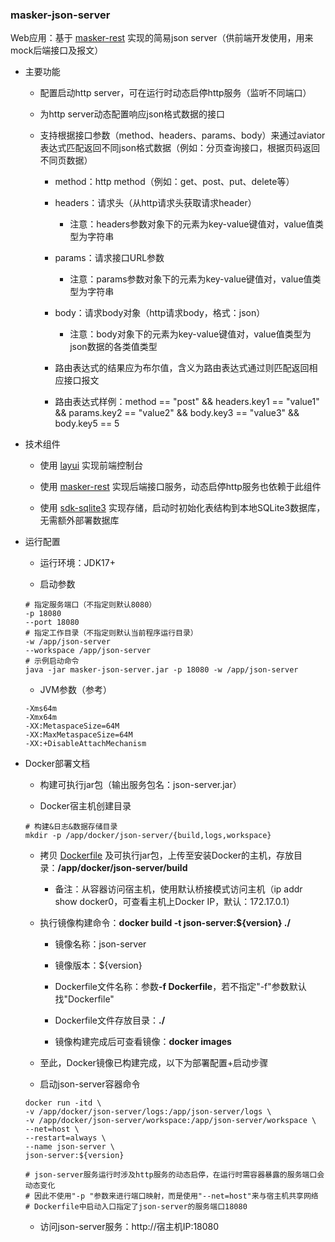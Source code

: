 
### masker-json-server

Web应用：基于 [masker-rest][1] 实现的简易json server（供前端开发使用，用来mock后端接口及报文）

- 主要功能

   - 配置启动http server，可在运行时动态启停http服务（监听不同端口）

   - 为http server动态配置响应json格式数据的接口

   - 支持根据接口参数（method、headers、params、body）来通过aviator表达式匹配返回不同json格式数据（例如：分页查询接口，根据页码返回不同页数据）

      - method：http method（例如：get、post、put、delete等）

      - headers：请求头（从http请求头获取请求header）

         - 注意：headers参数对象下的元素为key-value键值对，value值类型为字符串

      - params：请求接口URL参数

         - 注意：params参数对象下的元素为key-value键值对，value值类型为字符串

      - body：请求body对象（http请求body，格式：json）

         - 注意：body对象下的元素为key-value键值对，value值类型为json数据的各类值类型

      - 路由表达式的结果应为布尔值，含义为路由表达式通过则匹配返回相应接口报文

      - 路由表达式样例：method == "post" && headers.key1 == "value1" && params.key2 == "value2" && body.key3 == "value3" && body.key5 == 5

- 技术组件

   - 使用 [layui][0] 实现前端控制台

   - 使用 [masker-rest][1] 实现后端接口服务，动态启停http服务也依赖于此组件

   - 使用 [sdk-sqlite3][2] 实现存储，启动时初始化表结构到本地SQLite3数据库，无需额外部署数据库

- 运行配置

   - 运行环境：JDK17+

   - 启动参数

   ```text
   # 指定服务端口（不指定则默认8080）
   -p 18080
   --port 18080
   # 指定工作目录（不指定则默认当前程序运行目录）
   -w /app/json-server
   --workspace /app/json-server
   # 示例启动命令
   java -jar masker-json-server.jar -p 18080 -w /app/json-server
   ```

   - JVM参数（参考）

   ```text
   -Xms64m
   -Xmx64m
   -XX:MetaspaceSize=64M
   -XX:MaxMetaspaceSize=64M
   -XX:+DisableAttachMechanism
   ```

- Docker部署文档

   - 构建可执行jar包（输出服务包名：json-server.jar）

   - Docker宿主机创建目录

   ```text
   # 构建&日志&数据存储目录
   mkdir -p /app/docker/json-server/{build,logs,workspace}
   ```

   - 拷贝 [Dockerfile](./Dockerfile) 及可执行jar包，上传至安装Docker的主机，存放目录：<b>/app/docker/json-server/build</b>

      - 备注：从容器访问宿主机，使用默认桥接模式访问主机（ip addr show docker0，可查看主机上Docker IP，默认：172.17.0.1）

   - 执行镜像构建命令：<b>docker build -t json-server:${version} ./</b>

      - 镜像名称：json-server

      - 镜像版本：${version}

      - Dockerfile文件名称：参数<b>-f Dockerfile</b>，若不指定"-f"参数默认找"Dockerfile"

      - Dockerfile文件存放目录：<b>./</b>

      - 镜像构建完成后可查看镜像：<b>docker images</b>

   - 至此，Docker镜像已构建完成，以下为部署配置+启动步骤

   - 启动json-server容器命令

   ```text
   docker run -itd \
   -v /app/docker/json-server/logs:/app/json-server/logs \
   -v /app/docker/json-server/workspace:/app/json-server/workspace \
   --net=host \
   --restart=always \
   --name json-server \
   json-server:${version}
   
   # json-server服务运行时涉及http服务的动态启停，在运行时需容器暴露的服务端口会动态变化
   # 因此不使用"-p "参数来进行端口映射，而是使用"--net=host"来与宿主机共享网络
   # Dockerfile中启动入口指定了json-server的服务端口18080
   ```

   - 访问json-server服务：http://宿主机IP:18080

[0]: https://layui.dev
[1]: https://github.com/jiashunx/masker-rest
[2]: https://github.com/jiashunx/sdk-sqlite3
